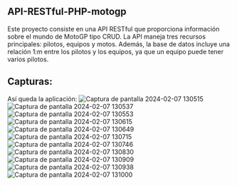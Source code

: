 ## API-RESTful-PHP-motogp
Este proyecto consiste en una API RESTful que proporciona información sobre el mundo de MotoGP tipo CRUD. La API maneja tres recursos principales: pilotos, equipos y motos. Además, la base de datos incluye una relación 1:m entre los pilotos y los equipos, ya que un equipo puede tener varios pilotos.
## Capturas:
Así queda la aplicación:
![Captura de pantalla 2024-02-07 130515](https://github.com/CristinaFdezFdez/API-RESTful-PHP-motogp/assets/155740893/b0ddabcc-5efc-4280-9378-31275114e64e)
![Captura de pantalla 2024-02-07 130537](https://github.com/CristinaFdezFdez/API-RESTful-PHP-motogp/assets/155740893/02cbf59a-fccf-4b08-91c9-d3d36d6cf7cb)
![Captura de pantalla 2024-02-07 130553](https://github.com/CristinaFdezFdez/API-RESTful-PHP-motogp/assets/155740893/792ea9ad-70d8-495e-9f54-0cc6992efb20)
![Captura de pantalla 2024-02-07 130615](https://github.com/CristinaFdezFdez/API-RESTful-PHP-motogp/assets/155740893/6da29cbc-886d-4262-8a8f-168925e84483)
![Captura de pantalla 2024-02-07 130649](https://github.com/CristinaFdezFdez/API-RESTful-PHP-motogp/assets/155740893/d75411a8-4ed7-4587-8b50-43d2e11de0a8)
![Captura de pantalla 2024-02-07 130715](https://github.com/CristinaFdezFdez/API-RESTful-PHP-motogp/assets/155740893/8c61f0b6-2a9d-4f5f-96e4-29b101aa3c05)
![Captura de pantalla 2024-02-07 130746](https://github.com/CristinaFdezFdez/API-RESTful-PHP-motogp/assets/155740893/a88d1c21-0341-4ab5-b014-d5a7876edd1d)
![Captura de pantalla 2024-02-07 130830](https://github.com/CristinaFdezFdez/API-RESTful-PHP-motogp/assets/155740893/58a8056a-f969-4738-9757-d559972254a5)
![Captura de pantalla 2024-02-07 130909](https://github.com/CristinaFdezFdez/API-RESTful-PHP-motogp/assets/155740893/5c4d92de-2692-4699-9fbf-d56826024ef9)
![Captura de pantalla 2024-02-07 130938](https://github.com/CristinaFdezFdez/API-RESTful-PHP-motogp/assets/155740893/1ed23474-ccc3-41a3-89d8-d8cecec43aa0)
![Captura de pantalla 2024-02-07 131000](https://github.com/CristinaFdezFdez/API-RESTful-PHP-motogp/assets/155740893/03bc9416-dc77-401a-ab2c-c8640281e883)
